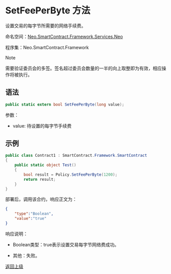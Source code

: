 # SetFeePerByte 方法

设置交易的每字节所需要的网络手续费。

命名空间：[Neo.SmartContract.Framework.Services.Neo](../../neo.md)

程序集：Neo.SmartContract.Framework

> [!Note]
>
> 需要验证委员会的多签。签名超过委员会数量的一半的向上取整即为有效，相应操作将被执行。

## 语法

```c#
public static extern bool SetFeePerByte(long value);
```

参数：

- value: 待设置的每字节手续费

## 示例

```c#
public class Contract1 : SmartContract.Framework.SmartContract
{
    public static object Test()
    {
        bool result = Policy.SetFeePerByte(1200);
        return result;
    }
}
```
部署后，调用该合约，响应正文为：

```json
{
	"type":"Boolean",
	"value":"true"
}
```

响应说明：

- Boolean类型：true表示设置交易每字节网络费成功。

- 其他：失败。

[返回上级](../Policy.md)
